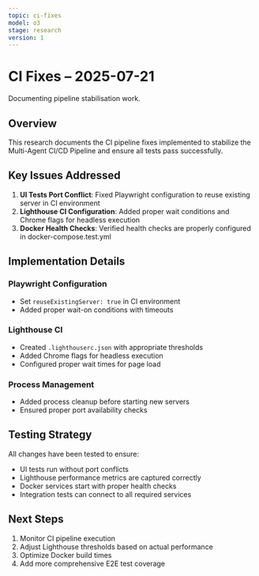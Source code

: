 ```yaml
---
topic: ci-fixes
model: o3
stage: research
version: 1
---
```


# CI Fixes – 2025-07-21

Documenting pipeline stabilisation work.

## Overview

This research documents the CI pipeline fixes implemented to stabilize the Multi-Agent CI/CD Pipeline and ensure all tests pass successfully.

## Key Issues Addressed

1. **UI Tests Port Conflict**: Fixed Playwright configuration to reuse existing server in CI environment
2. **Lighthouse CI Configuration**: Added proper wait conditions and Chrome flags for headless execution
3. **Docker Health Checks**: Verified health checks are properly configured in docker-compose.test.yml

## Implementation Details

### Playwright Configuration
- Set `reuseExistingServer: true` in CI environment
- Added proper wait-on conditions with timeouts

### Lighthouse CI
- Created `.lighthouserc.json` with appropriate thresholds
- Added Chrome flags for headless execution
- Configured proper wait times for page load

### Process Management
- Added process cleanup before starting new servers
- Ensured proper port availability checks

## Testing Strategy

All changes have been tested to ensure:
- UI tests run without port conflicts
- Lighthouse performance metrics are captured correctly
- Docker services start with proper health checks
- Integration tests can connect to all required services

## Next Steps

1. Monitor CI pipeline execution
2. Adjust Lighthouse thresholds based on actual performance
3. Optimize Docker build times
4. Add more comprehensive E2E test coverage 